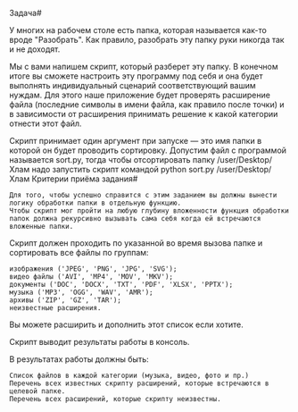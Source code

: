 Задача#

У многих на рабочем столе есть папка, которая называется как-то вроде "Разобрать". Как правило, разобрать эту папку руки никогда так и не доходят.

Мы с вами напишем скрипт, который разберет эту папку. В конечном итоге вы сможете настроить эту программу под себя и она будет выполнять индивидуальный сценарий соответствующий вашим нуждам. Для этого наше приложение будет проверять расширение файла (последние символы в имени файла, как правило после точки) и в зависимости от расширения принимать решение к какой категории отнести этот файл.

Скрипт принимает один аргумент при запуске — это имя папки в которой он будет проводить сортировку. Допустим файл с программой называется sort.py, тогда чтобы отсортировать папку /user/Desktop/Хлам надо запустить скрипт командой python sort.py /user/Desktop/Хлам
Критерии приёма задания#

    Для того, чтобы успешно справится с этим заданием вы должны вынести логику обработки папки в отдельную функцию.
    Чтобы скрипт мог пройти на любую глубину вложенности функция обработки папок должна рекурсивно вызывать сама себя когда ей встречаются вложенные папки.

Скрипт должен проходить по указанной во время вызова папке и сортировать все файлы по группам:

    изображения ('JPEG', 'PNG', 'JPG', 'SVG');
    видео файлы ('AVI', 'MP4', 'MOV', 'MKV');
    документы ('DOC', 'DOCX', 'TXT', 'PDF', 'XLSX', 'PPTX');
    музыка ('MP3', 'OGG', 'WAV', 'AMR');
    архивы ('ZIP', 'GZ', 'TAR');
    неизвестные расширения.

Вы можете расширить и дополнить этот список если хотите.

Скрипт выводит результаты работы в консоль.

В результатах работы должны быть:

    Список файлов в каждой категории (музыка, видео, фото и пр.)
    Перечень всех известных скрипту расширений, которые встречаются в целевой папке.
    Перечень всех расширений, которые скрипту неизвестны.
